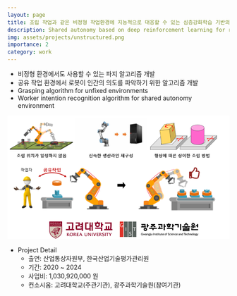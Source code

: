 ```yaml
---
layout: page
title: 조립 작업과 같은 비정형 작업환경에 지능적으로 대응할 수 있는 심층강화학습 기반의 공유작업 기술 개발
description: Shared autonomy based on deep reinforcement learning for responding intelligently to unfixed environments such as robotic assembly tasks
img: assets/projects/unstructured.png
importance: 2
category: work
---
```


- 비정형 환경에서도 사용할 수 있는 파지 알고리즘 개발 
- 공유 작업 환경에서 로봇이 인간의 의도를 파악하기 위한 알고리즘 개발 
- Grasping algorithm for unfixed environments 
- Worker intention recognition algorithm for shared autonomy environment

<img src="assets/projects/unstructured.png" width="1000" />

- Project Detail
    - 출연: 산업통상자원부, 한국산업기술평가관리원
    - 기간: 2020 ~ 2024
    - 사업비: 1,030,920,000 원
    - 컨소시움: 고려대학교(주관기관), 광주과학기술원(참여기관)